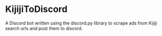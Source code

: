 # KijijiToDiscord
A Discord bot written using the discord.py library to scrape ads from Kijiji search urls and post them to discord.
